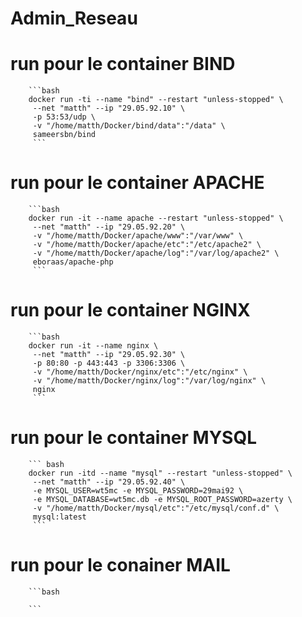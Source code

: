 # Admin_Reseau
# run pour le container BIND
		```bash
		docker run -ti --name "bind" --restart "unless-stopped" \
		 --net "matth" --ip "29.05.92.10" \
		 -p 53:53/udp \
		 -v "/home/matth/Docker/bind/data":"/data" \
		 sameersbn/bind
		 ```
 
# run pour le container APACHE
		```bash 
		docker run -it --name apache --restart "unless-stopped" \
		 --net "matth" --ip "29.05.92.20" \
		 -v "/home/matth/Docker/apache/www":"/var/www" \
		 -v "/home/matth/Docker/apache/etc":"/etc/apache2" \
		 -v "/home/matth/Docker/apache/log":"/var/log/apache2" \
		 eboraas/apache-php 
		 ```
 
# run pour le container NGINX
		```bash
		docker run -it --name nginx \
		 --net "matth" --ip "29.05.92.30" \
		 -p 80:80 -p 443:443 -p 3306:3306 \
		 -v "/home/matth/Docker/nginx/etc":"/etc/nginx" \
		 -v "/home/matth/Docker/nginx/log":"/var/log/nginx" \
		 nginx 
		 ```
 
# run pour le container MYSQL
		``` bash 
		docker run -itd --name "mysql" --restart "unless-stopped" \
		 --net "matth" --ip "29.05.92.40" \
		 -e MYSQL_USER=wt5mc -e MYSQL_PASSWORD=29mai92 \
		 -e MYSQL_DATABASE=wt5mc.db -e MYSQL_ROOT_PASSWORD=azerty \
		 -v "/home/matth/Docker/mysql/etc":"/etc/mysql/conf.d" \
		 mysql:latest
		 ```
# run pour le conainer MAIL
		```bash
		
		```
